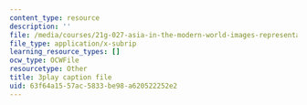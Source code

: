 ```yaml
---
content_type: resource
description: ''
file: /media/courses/21g-027-asia-in-the-modern-world-images-representations-fall-2016/63f64a1557ac5833be98a620522252e2_1801229.vtt
file_type: application/x-subrip
learning_resource_types: []
ocw_type: OCWFile
resourcetype: Other
title: 3play caption file
uid: 63f64a15-57ac-5833-be98-a620522252e2
---
```

